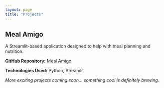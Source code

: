 ```yaml
---
layout: page
title: "Projects"
---
```


## Meal Amigo
A Streamlit-based application designed to help with meal planning and nutrition.

**GitHub Repository:** [Meal Amigo](https://github.com/san-to-sh/meal_amigo/tree/main/Streamlit)

**Technologies Used:** Python, Streamlit

*More exciting projects coming soon... something cool is definitely brewing.* 